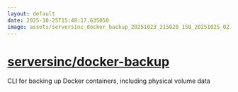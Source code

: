 ```yaml
---
layout: default
date: 2025-10-25T15:48:17.635050
image: assets/serversinc_docker_backup_20251023_215820_158_20251025_021459_1d7df6--20251025T041735541--cropped.png
---
```


# [serversinc/docker-backup](https://github.com/serversinc/docker-backup/)

CLI for backing up Docker containers, including physical volume data
